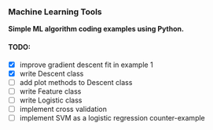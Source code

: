 ### Machine Learning Tools

__Simple ML algorithm coding examples using Python.__

#### TODO:
- [x] improve gradient descent fit in example 1
- [x] write Descent class
- [ ] add plot methods to Descent class
- [ ] write Feature class
- [ ] write Logistic class
- [ ] implement cross validation
- [ ] implement SVM as a logistic regression counter-example
